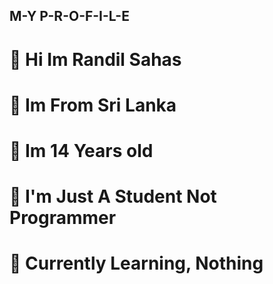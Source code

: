 ## M-Y P-R-O-F-I-L-E

# 👋 Hi Im Randil Sahas 

# 🏡️ Im From Sri Lanka 

# 🙋 Im 14 Years old

# 🐺 I'm Just A Student Not Programmer

# 🍃 Currently Learning, Nothing 

<!-- Contact Me -->
